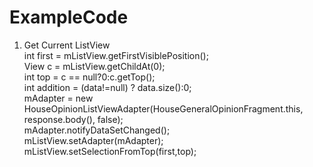 # ExampleCode
1. Get Current ListView</br>
                    int first = mListView.getFirstVisiblePosition();</br>
                    View c =  mListView.getChildAt(0);</br>
                    int top = c == null?0:c.getTop();</br>
                    int addition = (data!=null) ? data.size():0;</br>
                    mAdapter = new HouseOpinionListViewAdapter(HouseGeneralOpinionFragment.this, response.body(), false);</br>
                    mAdapter.notifyDataSetChanged();</br>
                    mListView.setAdapter(mAdapter);</br>
                    mListView.setSelectionFromTop(first,top);</br>
            
